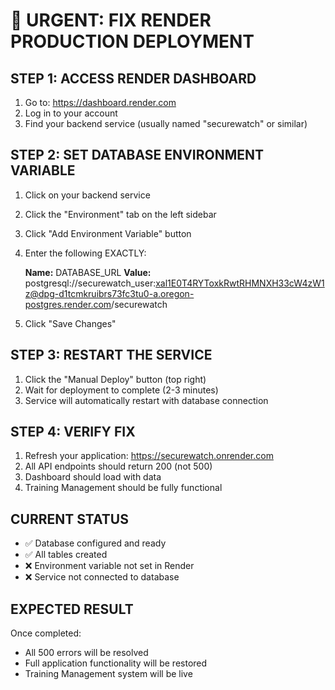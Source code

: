 # 🚨 URGENT: FIX RENDER PRODUCTION DEPLOYMENT

## STEP 1: ACCESS RENDER DASHBOARD
1. Go to: https://dashboard.render.com
2. Log in to your account
3. Find your backend service (usually named "securewatch" or similar)

## STEP 2: SET DATABASE ENVIRONMENT VARIABLE
1. Click on your backend service
2. Click the "Environment" tab on the left sidebar
3. Click "Add Environment Variable" button
4. Enter the following EXACTLY:

   **Name:** DATABASE_URL
   **Value:** postgresql://securewatch_user:xal1E0T4RYToxkRwtRHMNXH33cW4zW1z@dpg-d1tcmkruibrs73fc3tu0-a.oregon-postgres.render.com/securewatch

5. Click "Save Changes"

## STEP 3: RESTART THE SERVICE
1. Click the "Manual Deploy" button (top right)
2. Wait for deployment to complete (2-3 minutes)
3. Service will automatically restart with database connection

## STEP 4: VERIFY FIX
1. Refresh your application: https://securewatch.onrender.com
2. All API endpoints should return 200 (not 500)
3. Dashboard should load with data
4. Training Management should be fully functional

## CURRENT STATUS
- ✅ Database configured and ready
- ✅ All tables created
- ❌ Environment variable not set in Render
- ❌ Service not connected to database

## EXPECTED RESULT
Once completed:
- All 500 errors will be resolved
- Full application functionality will be restored
- Training Management system will be live
